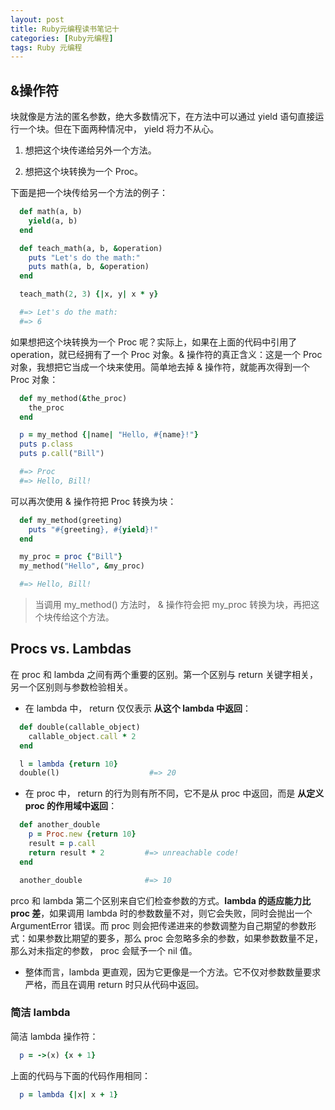```yaml
---
layout: post
title: Ruby元编程读书笔记十
categories: [Ruby元编程]
tags: Ruby 元编程
---
```


## &操作符

块就像是方法的匿名参数，绝大多数情况下，在方法中可以通过 yield 语句直接运行一个块。但在下面两种情况中， yield 将力不从心。

1. 想把这个块传递给另外一个方法。

2. 想把这个块转换为一个 Proc。

下面是把一个块传给另一个方法的例子：
```ruby
  def math(a, b)
    yield(a, b)
  end

  def teach_math(a, b, &operation)
    puts "Let's do the math:"
    puts math(a, b, &operation)
  end

  teach_math(2, 3) {|x, y| x * y}

  #=> Let's do the math:
  #=> 6
```
如果想把这个块转换为一个 Proc 呢？实际上，如果在上面的代码中引用了 operation，就已经拥有了一个 Proc 对象。& 操作符的真正含义：这是一个 Proc 对象，我想把它当成一个块来使用。简单地去掉 & 操作符，就能再次得到一个 Proc 对象：
```ruby
  def my_method(&the_proc)
    the_proc
  end

  p = my_method {|name| "Hello, #{name}!"}
  puts p.class
  puts p.call("Bill")

  #=> Proc
  #=> Hello, Bill!
```
可以再次使用 & 操作符把 Proc 转换为块：
```ruby
  def my_method(greeting)
    puts "#{greeting}, #{yield}!"
  end

  my_proc = proc {"Bill"}
  my_method("Hello", &my_proc)

  #=> Hello, Bill!
```
>当调用 my_method() 方法时， & 操作符会把 my_proc 转换为块，再把这个块传给这个方法。

## Procs vs. Lambdas

在 proc 和 lambda 之间有两个重要的区别。第一个区别与 return 关键字相关，另一个区别则与参数检验相关。

* 在 lambda 中， return 仅仅表示 **从这个 lambda 中返回**：
```ruby
  def double(callable_object)
    callable_object.call * 2
  end

  l = lambda {return 10}
  double(l)                    #=> 20
```

* 在 proc 中， return 的行为则有所不同，它不是从 proc 中返回，而是 **从定义 proc 的作用域中返回**：
```ruby
  def another_double
    p = Proc.new {return 10}
    result = p.call
    return result * 2         #=> unreachable code!
  end

  another_double              #=> 10
```

prco 和 lambda 第二个区别来自它们检查参数的方式。**lambda 的适应能力比 proc 差**，如果调用 lambda 时的参数数量不对，则它会失败，同时会抛出一个 ArgumentError 错误。而 proc 则会把传递进来的参数调整为自己期望的参数形式：如果参数比期望的要多，那么 proc 会忽略多余的参数，如果参数数量不足，那么对未指定的参数， proc 会赋予一个 nil 值。

* 整体而言，lambda 更直观，因为它更像是一个方法。它不仅对参数数量要求严格，而且在调用 return 时只从代码中返回。

### 简洁 lambda
简洁 lambda 操作符：
```ruby
  p = ->(x) {x + 1}
```
上面的代码与下面的代码作用相同：
```ruby
  p = lambda {|x| x + 1}
```
